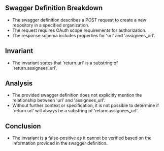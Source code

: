 ## Swagger Definition Breakdown
- The swagger definition describes a POST request to create a new repository in a specified organization.
- The request requires OAuth scope requirements for authorization.
- The response schema includes properties for 'url' and 'assignees_url'.

## Invariant
- The invariant states that 'return.url' is a substring of 'return.assignees_url'.

## Analysis
- The provided swagger definition does not explicitly mention the relationship between 'url' and 'assignees_url'.
- Without further context or specification, it is not possible to determine if 'return.url' will always be a substring of 'return.assignees_url'.

## Conclusion
- The invariant is a false-positive as it cannot be verified based on the information provided in the swagger definition.
